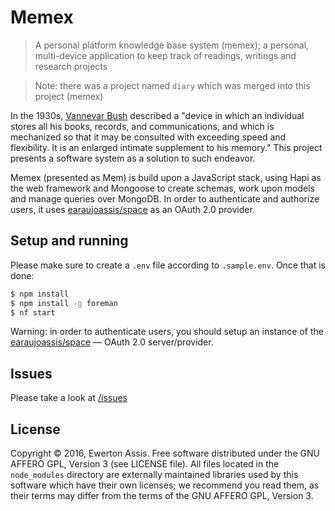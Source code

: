 # Memex

> A personal platform knowledge base system (memex); a personal, multi-device application to keep track of readings,
writings and research projects

> Note: there was a project named `diary` which was merged into this project (memex)

In the 1930s, [Vannevar Bush](https://en.wikipedia.org/wiki/Vannevar_Bush) described a "device in which an individual
stores all his books, records, and communications, and which is mechanized so that it may be consulted with exceeding
speed and flexibility. It is an enlarged intimate supplement to his memory." This project presents a software system
as a solution to such endeavor.

Memex (presented as Mem) is build upon a JavaScript stack, using Hapi as the web framework and Mongoose to create schemas,
work upon models and manage queries over MongoDB. In order to authenticate and authorize users, it uses
[earaujoassis/space](https://github.com/earaujoassis/space) as an OAuth 2.0 provider.

## Setup and running

Please make sure to create a `.env` file according to `.sample.env`. Once that is done:

```sh
$ npm install
$ npm install -g foreman
$ nf start
```

Warning: in order to authenticate users, you should setup an instance of the
[earaujoassis/space](https://github.com/earaujoassis/space) &mdash; OAuth 2.0 server/provider.

## Issues

Please take a look at [/issues](https://github.com/earaujoassis/memex/issues)

## License

Copyright &copy; 2016, Ewerton Assis. Free software distributed under the GNU AFFERO GPL, Version 3 (see LICENSE file).
All files located in the `node_modules` directory are externally maintained libraries used by this software which have
their own licenses; we recommend you read them, as their terms may differ from the terms of the GNU AFFERO GPL, Version 3.
